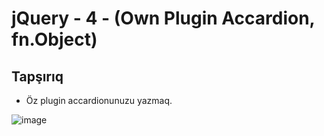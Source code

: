 # jQuery - 4 - (Own Plugin Accardion, fn.Object)

## Tapşırıq

- Öz plugin accardionunuzu yazmaq.

![image](https://user-images.githubusercontent.com/25200958/27903830-c9a316ae-624b-11e7-8170-2687fb0899c0.png)